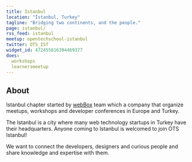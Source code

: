 ```yaml
---
title: Istanbul
location: "İstanbul, Turkey"
tagline: "Bridging two continents, and the people."
page: istanbul/
rss_feed: istanbul
meetup: opentechschool-istanbul
twitter: OTS_IST
widget_id: 472455816394469377
does:
  workshops
  learnersmeetup
---
```


## About

Istanbul chapter started by [webBox][1] team which a company that organize meetups,
workshops and developer conferences in Europe and Turkey.

The Istanbul is a city where many web technology startups in Turkey have their
headquarters. Anyone coming to Istanbul is welcomed to join OTS Istanbul!

We want to connect the developers, designers and curious people and share knowledge
and expertise with them.

[1]: http://webbox.io
